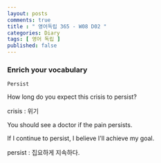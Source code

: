 ```yaml
---
layout: posts
comments: true
title : " 영어독립 365 - W08 D02 "
categories: Diary
tags: [ 영어 독립 ]
published: false
---
```


### Enrich your vocabulary

```text
Persist
```

How long do you expect this crisis to persist?

crisis
 : 위기

You should see a doctor if the pain persists.

If I continue to persist, I believe I'll achieve my goal.

persist
 : 집요하게 지속하다.
